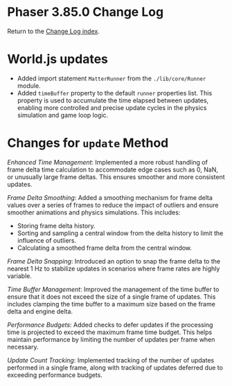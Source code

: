 # Phaser 3.85.0 Change Log

Return to the [Change Log index](CHANGELOG-v3.85.md).

# World.js updates

* Added import statement `MatterRunner` from the `./lib/core/Runner` module.
* Added `timeBuffer` property to the default `runner` properties list. This property is used to accumulate the time elapsed between updates, enabling more controlled and precise update cycles in the physics simulation and game loop logic.

# Changes for `update` Method

*Enhanced Time Management*: Implemented a more robust handling of frame delta time calculation to accommodate edge cases such as 0, NaN, or unusually large frame deltas. This ensures smoother and more consistent updates.

*Frame Delta Smoothing*: Added a smoothing mechanism for frame delta values over a series of frames to reduce the impact of outliers and ensure smoother animations and physics simulations. This includes:

- Storing frame delta history.
- Sorting and sampling a central window from the delta history to limit the influence of outliers.
- Calculating a smoothed frame delta from the central window.

*Frame Delta Snapping*: Introduced an option to snap the frame delta to the nearest 1 Hz to stabilize updates in scenarios where frame rates are highly variable.

*Time Buffer Management*: Improved the management of the time buffer to ensure that it does not exceed the size of a single frame of updates. This includes clamping the time buffer to a maximum size based on the frame delta and engine delta.

*Performance Budgets*: Added checks to defer updates if the processing time is projected to exceed the maximum frame time budget. This helps maintain performance by limiting the number of updates per frame when necessary.

*Update Count Tracking*: Implemented tracking of the number of updates performed in a single frame, along with tracking of updates deferred due to exceeding performance budgets.

